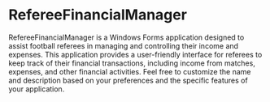 # RefereeFinancialManager
RefereeFinancialManager is a Windows Forms application designed to assist football referees in managing and controlling their income and expenses. This application provides a user-friendly interface for referees to keep track of their financial transactions, including income from matches, expenses, and other financial activities. Feel free to customize the name and description based on your preferences and the specific features of your application.
